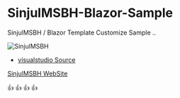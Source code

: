 
# SinjulMSBH-Blazor-Sample

SinjulMSBH / Blazor Template Customize Sample ..


![SinjulMSBH](http://uupload.ir/files/1651_blazor02.png)


- [visualstudio Source](https://sinjulmsbh.visualstudio.com/_git/SinjulMSBH-Blazor-Sample)

[SinjulMSBH WebSite](https://SinjulMSBH.com)

:+1: :+1: :+1: :+1: 
